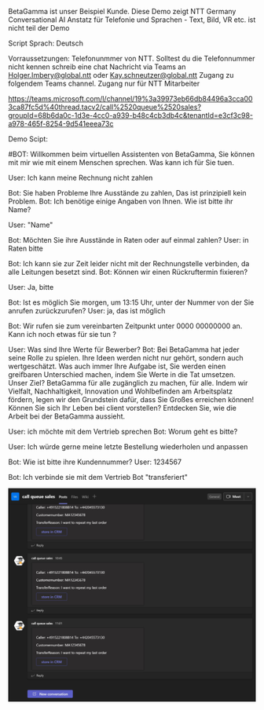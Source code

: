 BetaGamma ist unser Beispiel Kunde. Diese Demo zeigt NTT Germany Conversational AI Anstatz für Telefonie und Sprachen - Text, Bild, VR etc. ist nicht teil der Demo

Script Sprach: Deutsch

Vorraussetzungen: 
Telefonunmmer von NTT. Solltest du die Telefonnummer nicht kennen schreib eine chat Nachricht via Teams an  Holger.Imbery@global.ntt oder Kay.schneutzer@global.ntt
Zugang zu folgendem Teams channel. Zugang nur für NTT Mitarbeiter 

https://teams.microsoft.com/l/channel/19%3a39973eb66db84496a3cca003ca87fc5d%40thread.tacv2/call%2520queue%2520sales?groupId=68b6da0c-1d3e-4cc0-a939-b48c4cb3db4c&tenantId=e3cf3c98-a978-465f-8254-9d541eeea73c

Demo Scipt:

#BOT: Willkommen beim virtuellen Assistenten von BetaGamma, Sie können mit mir wie mit einem Menschen sprechen. Was kann ich für Sie tuen.

User: Ich kann meine Rechnung nicht zahlen

Bot: Sie haben Probleme Ihre Ausstände zu zahlen, Das ist prinzipiell kein Problem.
Bot: Ich benötige einige Angaben von Ihnen. Wie ist bitte ihr Name?

User: "Name"

Bot: Möchten Sie ihre Ausstände in Raten oder auf einmal zahlen?
User: in Raten bitte

Bot: Ich kann sie zur Zeit leider nicht mit der Rechnungstelle verbinden, da alle Leitungen besetzt sind.
Bot: Können wir einen Rückruftermin fixieren?

User: Ja, bitte

Bot: Ist es möglich Sie morgen, um 13:15 Uhr, unter der Nummer von der Sie anrufen zurückzurufen?
User: ja, das ist möglich

Bot: Wir rufen sie zum vereinbarten Zeitpunkt unter 0000 00000000 an.
Kann ich noch etwas für sie tun ?

User: Was sind Ihre Werte für Bewerber?
Bot: Bei BetaGamma hat jeder seine Rolle zu spielen. Ihre Ideen werden nicht nur gehört, sondern auch wertgeschätzt.
Was auch immer Ihre Aufgabe ist, Sie werden einen greifbaren Unterschied machen, indem Sie Werte in die Tat umsetzen. Unser Ziel? BetaGamma für alle zugänglich zu machen, für alle.
Indem wir Vielfalt, Nachhaltigkeit, Innovation und Wohlbefinden am Arbeitsplatz fördern, legen wir den Grundstein dafür, dass Sie Großes erreichen können!
Können Sie sich Ihr Leben bei client vorstellen? Entdecken Sie, wie die Arbeit bei der BetaGamma aussieht.

User: ich möchte mit dem Vertrieb sprechen
Bot: Worum geht es bitte?

User: Ich würde gerne meine letzte Bestellung wiederholen und anpassen

Bot: Wie ist bitte ihre Kundennummer?
User: 1234567

Bot: Ich verbinde sie mit dem Vertrieb
Bot "transferiert"


![teams session](https://raw.githubusercontent.com/assistantbuilders/awesome-conversational-ai/main/docs/assets/betagammademo.jpg)
